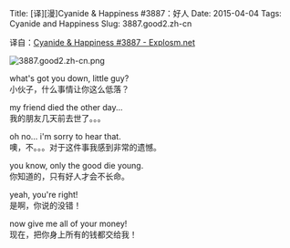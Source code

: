 Title: [译][漫]Cyanide & Happiness #3887：好人
Date: 2015-04-04
Tags: Cyanide and Happiness
Slug: 3887.good2.zh-cn

译自：[Cyanide & Happiness #3887 - Explosm.net](http://explosm.net/comics/3887/)


![3887.good2.zh-cn.png](/static/images/comics/3887.good2.zh-cn.png)



what's got you down, little guy?        
小伙子，什么事情让你这么低落？

my friend died the other day...     
我的朋友几天前去世了。。。

oh no... i'm sorry to hear that.        
噢，不。。。对于这件事我感到非常的遗憾。

you know, only the good die young.      
你知道的，只有好人才会不长命。

yeah, you're right!     
是啊，你说的没错！

now give me all of your money!      
现在，把你身上所有的钱都交给我！
